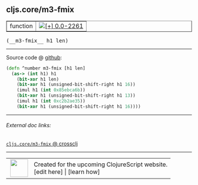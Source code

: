 ## cljs.core/m3-fmix



 <table border="1">
<tr>
<td>function</td>
<td><a href="https://github.com/cljsinfo/cljs-api-docs/tree/0.0-2261"><img valign="middle" alt="[+] 0.0-2261" title="Added in 0.0-2261" src="https://img.shields.io/badge/+-0.0--2261-lightgrey.svg"></a> </td>
</tr>
</table>


 <samp>
(__m3-fmix__ h1 len)<br>
</samp>

---







Source code @ [github](https://github.com/clojure/clojurescript/blob/r3191/src/cljs/cljs/core.cljs#L688-L695):

```clj
(defn ^number m3-fmix [h1 len]
  (as-> (int h1) h1
    (bit-xor h1 len)
    (bit-xor h1 (unsigned-bit-shift-right h1 16))
    (imul h1 (int 0x85ebca6b))
    (bit-xor h1 (unsigned-bit-shift-right h1 13))
    (imul h1 (int 0xc2b2ae35))
    (bit-xor h1 (unsigned-bit-shift-right h1 16))))
```

<!--
Repo - tag - source tree - lines:

 <pre>
clojurescript @ r3191
└── src
    └── cljs
        └── cljs
            └── <ins>[core.cljs:688-695](https://github.com/clojure/clojurescript/blob/r3191/src/cljs/cljs/core.cljs#L688-L695)</ins>
</pre>

-->

---



###### External doc links:

[`cljs.core/m3-fmix` @ crossclj](http://crossclj.info/fun/cljs.core.cljs/m3-fmix.html)<br>

---

 <table>
<tr><td>
<img valign="middle" align="right" width="48px" src="http://i.imgur.com/Hi20huC.png">
</td><td>
Created for the upcoming ClojureScript website.<br>
[edit here] | [learn how]
</td></tr></table>

[edit here]:https://github.com/cljsinfo/cljs-api-docs/blob/master/cljsdoc/cljs.core/m3-fmix.cljsdoc
[learn how]:https://github.com/cljsinfo/cljs-api-docs/wiki/cljsdoc-files

<!--

This information was too distracting to show to readers, but I'll leave it
commented here since it is helpful to:

- pretty-print the data used to generate this document
- and show how to retrieve that data



The API data for this symbol:

```clj
{:return-type number,
 :ns "cljs.core",
 :name "m3-fmix",
 :signature ["[h1 len]"],
 :history [["+" "0.0-2261"]],
 :type "function",
 :full-name-encode "cljs.core/m3-fmix",
 :source {:code "(defn ^number m3-fmix [h1 len]\n  (as-> (int h1) h1\n    (bit-xor h1 len)\n    (bit-xor h1 (unsigned-bit-shift-right h1 16))\n    (imul h1 (int 0x85ebca6b))\n    (bit-xor h1 (unsigned-bit-shift-right h1 13))\n    (imul h1 (int 0xc2b2ae35))\n    (bit-xor h1 (unsigned-bit-shift-right h1 16))))",
          :title "Source code",
          :repo "clojurescript",
          :tag "r3191",
          :filename "src/cljs/cljs/core.cljs",
          :lines [688 695]},
 :full-name "cljs.core/m3-fmix"}

```

Retrieve the API data for this symbol:

```clj
;; from Clojure REPL
(require '[clojure.edn :as edn])
(-> (slurp "https://raw.githubusercontent.com/cljsinfo/cljs-api-docs/catalog/cljs-api.edn")
    (edn/read-string)
    (get-in [:symbols "cljs.core/m3-fmix"]))
```

-->
